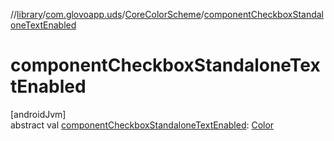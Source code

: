 //[library](../../../index.md)/[com.glovoapp.uds](../index.md)/[CoreColorScheme](index.md)/[componentCheckboxStandaloneTextEnabled](component-checkbox-standalone-text-enabled.md)

# componentCheckboxStandaloneTextEnabled

[androidJvm]\
abstract val [componentCheckboxStandaloneTextEnabled](component-checkbox-standalone-text-enabled.md): [Color](https://developer.android.com/reference/kotlin/androidx/compose/ui/graphics/Color.html)
